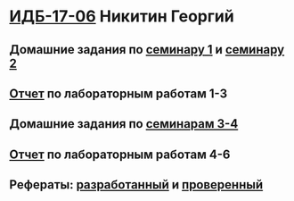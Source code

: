 #  [ИДБ-17-06](https://github.com/stankin/design-part-1/wiki/list-idb-17-06) Никитин Георгий

## Домашние задания по [семинару 1](https://github.com/stankin/design-part-1/wiki/sem1#Ма..) и [семинару 2](https://github.com/stankin/design-part-1/wiki/sem2#Ма..)

## [Отчет](https://github.com/vivatgeorge/nikitin/wiki) по лабораторным работам 1-3

## Домашние задания по [семинарам 3-4](https://github.com/vivatgeorge/squad/wiki/Отчет)

## [Отчет](https://github.com/vivatgeorge/squad/wiki/%D0%9E%D1%82%D1%87%D0%B5%D1%82-2) по лабораторным работам 4-6

## Рефераты: [разработанный](https://github.com/stankin/design-part-1/wiki/exam15-2) и [проверенный](https://github.com/stankin/design-part-1/wiki/exam01-3)
